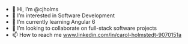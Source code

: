 - 👋 Hi, I’m @cjholms
- 👀 I’m interested in Software Development
- 🌱 I’m currently learning Angular 6
- 💞️ I’m looking to collaborate on full-stack software projects
- 📫 How to reach me www.linkedin.com/in/carol-holmstedt-9070151a

<!---
cjholms/cjholms is a ✨ special ✨ repository because its `README.md` (this file) appears on your GitHub profile.
You can click the Preview link to take a look at your changes.
--->

